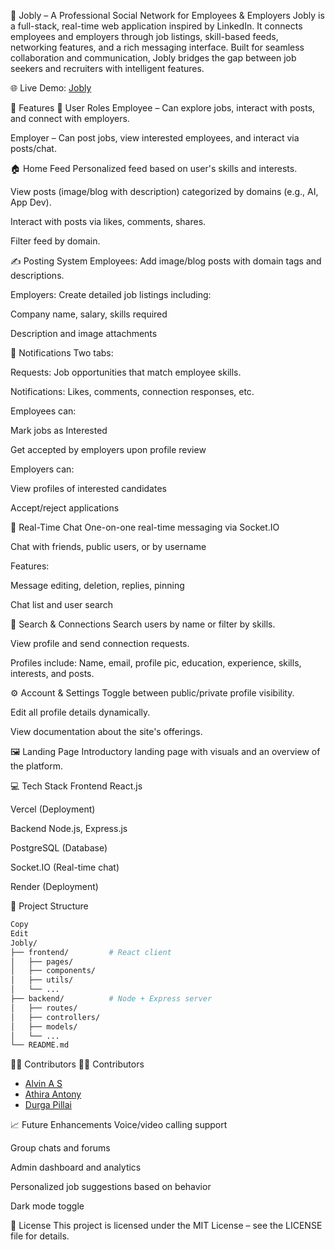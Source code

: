 🔗 Jobly – A Professional Social Network for Employees & Employers
Jobly is a full-stack, real-time web application inspired by LinkedIn. It connects employees and employers through job listings, skill-based feeds, networking features, and a rich messaging interface. Built for seamless collaboration and communication, Jobly bridges the gap between job seekers and recruiters with intelligent features.

🌐 Live Demo: [Jobly](https://jobly-lime.vercel.app)

🚀 Features
👥 User Roles
Employee – Can explore jobs, interact with posts, and connect with employers.

Employer – Can post jobs, view interested employees, and interact via posts/chat.

🏠 Home Feed
Personalized feed based on user's skills and interests.

View posts (image/blog with description) categorized by domains (e.g., AI, App Dev).

Interact with posts via likes, comments, shares.

Filter feed by domain.

✍️ Posting System
Employees: Add image/blog posts with domain tags and descriptions.

Employers: Create detailed job listings including:

Company name, salary, skills required

Description and image attachments

🔔 Notifications
Two tabs:

Requests: Job opportunities that match employee skills.

Notifications: Likes, comments, connection responses, etc.

Employees can:

Mark jobs as Interested

Get accepted by employers upon profile review

Employers can:

View profiles of interested candidates

Accept/reject applications

💬 Real-Time Chat
One-on-one real-time messaging via Socket.IO

Chat with friends, public users, or by username

Features:

Message editing, deletion, replies, pinning

Chat list and user search

🔎 Search & Connections
Search users by name or filter by skills.

View profile and send connection requests.

Profiles include: Name, email, profile pic, education, experience, skills, interests, and posts.

⚙️ Account & Settings
Toggle between public/private profile visibility.

Edit all profile details dynamically.

View documentation about the site's offerings.

🖼️ Landing Page
Introductory landing page with visuals and an overview of the platform.

💻 Tech Stack
Frontend
React.js

Vercel (Deployment)

Backend
Node.js, Express.js

PostgreSQL (Database)

Socket.IO (Real-time chat)

Render (Deployment)

📂 Project Structure
```bash
Copy
Edit
Jobly/
├── frontend/         # React client
│   ├── pages/
│   ├── components/
│   ├── utils/
│   └── ...
├── backend/          # Node + Express server
│   ├── routes/
│   ├── controllers/
│   ├── models/
│   └── ...
└── README.md
```
👨‍💻 Contributors
👨‍💻 Contributors
- [Alvin A S](https://github.com/Alvin0305)
- [Athira Antony](https://github.com/Athira-Antony)
- [Durga Pillai](https://github.com/Durga-Pillai)

📈 Future Enhancements
Voice/video calling support

Group chats and forums

Admin dashboard and analytics

Personalized job suggestions based on behavior

Dark mode toggle

📄 License
This project is licensed under the MIT License – see the LICENSE file for details.
